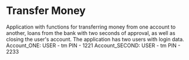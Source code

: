 # Transfer Money

Application with functions for transferring money from one account to another, loans from the bank with two seconds of approval, as well as closing the user's account. The application has two users with login data.
Account_ONE: USER - tm PIN - 1221
Account_SECOND: USER - tm PIN - 2233

